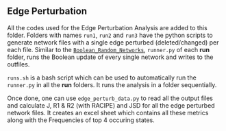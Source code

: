 ## Edge Perturbation

All the codes used for the Edge Perturbation Analysis are added to this folder. Folders with names ``run1``, ``run2`` and ``run3`` have the python scripts to generate network files with a single edge perturbed (deleted/changed) per each file. Similar to the [``Boolean_Random_Networks``](https://github.com/uday2607/CSB-SCLC/tree/master/Additional_Codes/Boolean_Random_Networks), ``runner.py`` of each **run** folder, runs the Boolean update of every single network and writes to the outfiles.

``runs.sh`` is a bash script which can be used to automatically run the ``runner.py`` in all the **run** folders. It runs the analysis in a folder sequentially.

Once done, one can use ``edge_perturb_data.py`` to read all the output files and calculate J, R1 & R2 (with RACIPE) and JSD for all the edge perturbed network files. It creates an excel sheet which contains all these metrics along with the Frequencies of top 4 occuring states.
